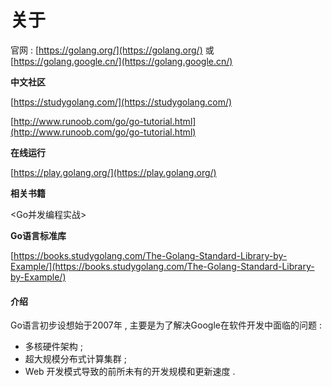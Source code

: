# 关于

官网 : [https://golang.org/](https://golang.org/) 或 [https://golang.google.cn/](https://golang.google.cn/)

**中文社区**

[https://studygolang.com/](https://studygolang.com/)

[http://www.runoob.com/go/go-tutorial.html](http://www.runoob.com/go/go-tutorial.html)

**在线运行**

[https://play.golang.org/](https://play.golang.org/)

**相关书籍**

&lt;Go并发编程实战&gt;

**Go语言标准库**

[https://books.studygolang.com/The-Golang-Standard-Library-by-Example/](https://books.studygolang.com/The-Golang-Standard-Library-by-Example/)

#### 介绍

Go语言初步设想始于2007年 , 主要是为了解决Google在软件开发中面临的问题 : 

* 多核硬件架构 ; 
* 超大规模分布式计算集群 ; 
* Web 开发模式导致的前所未有的开发规模和更新速度 . 



